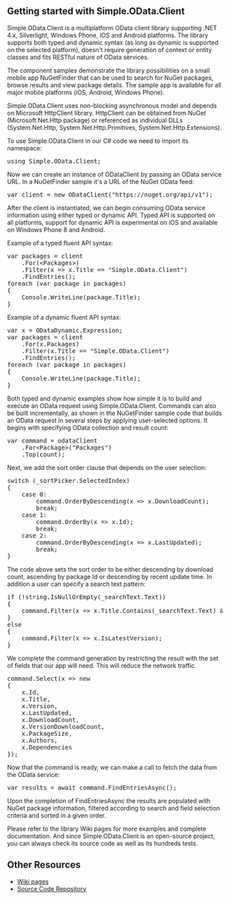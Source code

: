 ## Getting started with Simple.OData.Client

Simple.OData.Client is a multiplatform OData client library supporting .NET 4.x, Silverlight, Windows Phone, iOS and Android platforms. The library supports both typed and dynamic syntax (as long as dynamic is supported on the selected platform), doesn't require generation of context or entity classes and fits RESTful nature of OData services. 

The component samples demonstrate the library possibilities on a small mobile app NuGetFinder that can be used to search for NuGet packages, browse results and view package details. The sample app is available for all major mobile platforms (iOS, Android, Windows Phone).

Simple.OData.Client uses non-blocking asynchronous model and depends on Microsoft HttpClient library. HttpClient can be obtained from NuGet (Microsoft.Net.Http package) or referenced as individual DLLs (System.Net.Http, System.Net.Http.Primitives, System.Net.Http.Extensions).

To use Simple.OData.Client in our C# code we need to import its namespace:

<pre>using Simple.OData.Client;</pre>

Now we can create an instance of ODataClient by passing an OData service URL. In a NuGetFinder sample it's a URL of the NuGet OData feed:

<pre>var client = new ODataClient("https://nuget.org/api/v1");
</pre>

After the client is instantiated, we can begin consuming OData service information using either typed or dynamic API. Typed API is supported on all platforms, support for dynamic API is experimental on iOS and available on Windows Phone 8 and Android.

Example of a typed fluent API syntax:

<pre>var packages = client
    .For(&lt;Packages&gt;)
    .Filter(x => x.Title == "Simple.OData.Client")
    .FindEntries();
foreach (var package in packages)
{
    Console.WriteLine(package.Title);
}</pre>

Example of a dynamic fluent API syntax:

<pre>var x = ODataDynamic.Expression;
var packages = client
    .For(x.Packages)
    .Filter(x.Title == "Simple.OData.Client")
    .FindEntries();
foreach (var package in packages)
{
    Console.WriteLine(package.Title);
}</pre>

Both typed and dynamic examples show how simple it is to build and execute an OData request using Simple.OData.Client. Commands can also be built incrementally, as shown in the NuGetFinder sample code that builds an OData request in several steps by applying user-selected options. It begins with specifying OData collection and result count:

<pre>var command = odataClient
    .For&lt;Package&gt;("Packages")
    .Top(count);
</pre>

Next, we add the sort order clause that depends on the user selection:

<pre>
switch (_sortPicker.SelectedIndex)
{
    case 0:
        command.OrderByDescending(x => x.DownloadCount);
        break;
    case 1:
        command.OrderBy(x => x.Id);
        break;
    case 2:
        command.OrderByDescending(x => x.LastUpdated);
        break;
}
</pre>

The code above sets the sort order to be either descending by download count, ascending by package Id or descending by recent update time. In addition a user can specify a search text pattern:

<pre>
if (!string.IsNullOrEmpty(_searchText.Text))
{
    command.Filter(x => x.Title.Contains(_searchText.Text) && x.IsLatestVersion);
}
else
{
    command.Filter(x => x.IsLatestVersion);
}
</pre>

We complete the command generation by restricting the result with the set of fields that our app will need. This will reduce the network traffic.

<pre>
command.Select(x => new
{
    x.Id, 
    x.Title, 
    x.Version, 
    x.LastUpdated, 
    x.DownloadCount, 
    x.VersionDownloadCount, 
    x.PackageSize, 
    x.Authors, 
    x.Dependencies
});
</pre>

Now that the command is ready, we can make a call to fetch the data from the OData service:

<pre>
var results = await command.FindEntriesAsync();
</pre>

Upon the completion of FindEntriesAsync the results are populated with NuGet package information, filtered according to search and field selection criteria and sorted in a given order.

Please refer to the library Wiki pages for more examples and complete documentation. And since Simple.OData.Client is an open-source project, you can always check its source code as well as its hundreds tests.


## Other Resources

* [Wiki pages](https://github.com/object/Simple.OData.Client/wiki)
* [Source Code Repository](https://github.com/object/Simple.OData.Client)
